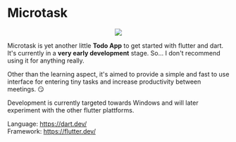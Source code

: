 <h1>Microtask</h1>
<p align="center">
<img src="https://user-images.githubusercontent.com/4430308/120929712-68554e00-c6ea-11eb-80cc-f341b3f49721.png">
</p>
Microtask is yet another little <b>Todo App</b> to get started with flutter and dart.  
It's currently in a <b>very early development</b> stage. So... I don't recommend using it for anything really.

Other than the learning aspect, it's aimed to provide a simple and fast to use interface for entering tiny tasks and increase productivity between meetings. 😏

Development is currently targeted towards Windows and will later experiment with the other flutter plattforms.

Language: https://dart.dev/  
Framework: https://flutter.dev/


